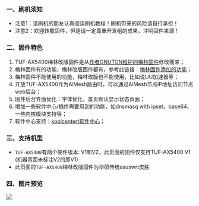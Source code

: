 ### 一、刷机须知

- 注意1：请刷机的朋友认真阅读刷机教程！刷机带来的风险请自行承担！
- 注意2：欢迎转载固件，但是请一定尊重开发组的成果，注明固件来源！

### 二、固件特色

1. TUF-AX5400梅林改版固件是从[作者GNUTON维护的梅林固件](https://github.com/gnuton/asuswrt-merlin.ng)修改而来；
2. 梅林固件有的功能，梅林改版固件都有，参考此链接：[梅林固件添加的功能](https://github.com/RMerl/asuswrt-merlin.ng/blob/66e04a0fa55d049432dd303f72fd5b119ff41d1a/README-merlin.txt#L77-L130)；
3. 梅林固件不能使用的功能，梅林改版也不能使用，比如说UU加速器等；
4. 开放TUF-AX5400作为AiMesh路由时，可以通过AiMesh节点IP地址访问节点web后台；
5. 固件后台界面优化：字体优化，首页默认显示状态页面；
6. 增加一些软件中心/插件需要用到的功能，如dnsmasq with ipset、base64、一些内核模块支持等；
7. 软件中心支持：[koolcentert软件中心](https://github.com/koolshare/rogsoft#rogsoft)；

### 三、支持机型

- `TUF-AX5400`有两个硬件版本: V1和V2，此页面的固件仅支持TUF-AX5400 V1 (机器背面未标注V2的即V1)
- 此页面的`TUF-AX5400`梅林改版固件为华硕传统asuswrt皮肤

### 四、图片预览

![](https://fw.koolcenter.com/KoolCenter_Merlin_New_Gen_388/TUF-AX5400/TUF-AX5400_388.1_0_puresqubi.png)
